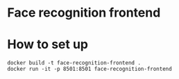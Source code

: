 # Face recognition frontend

# How to set up
``` shell
docker build -t face-recognition-frontend .
docker run -it -p 8501:8501 face-recognition-frontend

```